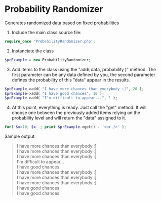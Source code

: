 # Probability Randomizer

Generates randomized data based on fixed probabilities

1. Include the main class source file:

```php
require_once 'ProbabilityRandomizer.php';
```

2. Instanciate the class  

```php
$prExample = new ProbabilityRandomizer;
```

3. Add items to the class using the "add( data, probability )" method. The first parameter can be any data defined by you, the second parameter defines the probability of this "data" appear in the results.

```php
$prExample->add( "I have more chances than everybody :]", 20 );
$prExample->add( "I have good chances", 10 );
$prExample->add( "I'm difficult to appear...", 1 );
```

4. At this point, everything is ready. Just call the "get" method. It will choose one between the previously added items relying on the probability level and will return the "data" assigned to it.

```php
for( $x=10; $x--; print $prExample->get() . '<br />' );
```

Sample output:

>I have more chances than everybody :]  
I have more chances than everybody :]  
I have more chances than everybody :]  
I'm difficult to appear...  
I have good chances  
I have more chances than everybody :]  
I have more chances than everybody :]  
I have more chances than everybody :]  
I have good chances  
I have good chances